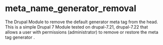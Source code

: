 meta_name_generator_removal
===========================

The Drupal Module to remove the default generator meta tag from the head.
This is a simple Drupal 7 Module tested on drupal-7.21, drupal-7.22 that allows a user with permissions (administrator) to remove or restore the meta tag generator <meta name="Generator" content="Drupal 7 (http://drupal.org)"/>.
